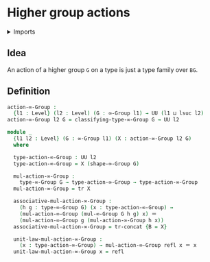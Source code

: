 # Higher group actions

<details><summary>Imports</summary>
```agda
module group-theory.higher-group-actions where
open import foundation.identity-types
open import foundation.universe-levels
open import group-theory.higher-groups
```
</details>

## Idea

An action of a higher group `G` on a type is just a type family over `BG`.

## Definition

```agda
action-∞-Group :
  {l1 : Level} (l2 : Level) (G : ∞-Group l1) → UU (l1 ⊔ lsuc l2)
action-∞-Group l2 G = classifying-type-∞-Group G → UU l2

module _
  {l1 l2 : Level} (G : ∞-Group l1) (X : action-∞-Group l2 G)
  where

  type-action-∞-Group : UU l2
  type-action-∞-Group = X (shape-∞-Group G)

  mul-action-∞-Group :
    type-∞-Group G → type-action-∞-Group → type-action-∞-Group
  mul-action-∞-Group = tr X

  associative-mul-action-∞-Group :
    (h g : type-∞-Group G) (x : type-action-∞-Group) →
    (mul-action-∞-Group (mul-∞-Group G h g) x) ＝
    (mul-action-∞-Group g (mul-action-∞-Group h x))
  associative-mul-action-∞-Group = tr-concat {B = X}

  unit-law-mul-action-∞-Group :
    (x : type-action-∞-Group) → mul-action-∞-Group refl x ＝ x
  unit-law-mul-action-∞-Group x = refl
```
